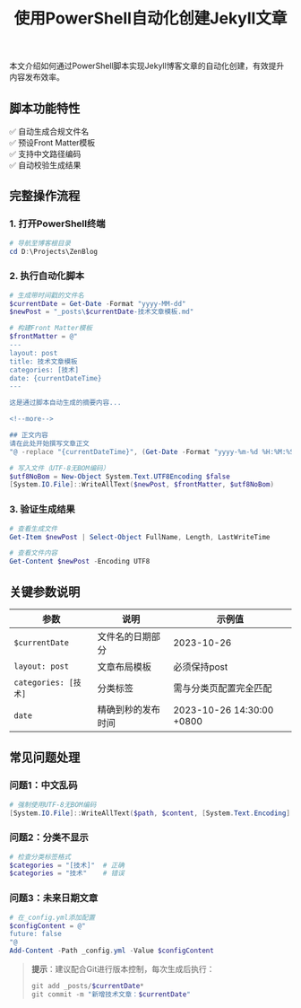 ﻿---
layout: post
title: 使用PowerShell自动化创建Jekyll文章
categories: [技术]
---

本文介绍如何通过PowerShell脚本实现Jekyll博客文章的自动化创建，有效提升内容发布效率。

<!--more-->

## 脚本功能特性
✅ 自动生成合规文件名  
✅ 预设Front Matter模板  
✅ 支持中文路径编码  
✅ 自动校验生成结果

## 完整操作流程

### 1. 打开PowerShell终端
```powershell
# 导航至博客根目录
cd D:\Projects\ZenBlog
```

### 2. 执行自动化脚本
```powershell
# 生成带时间戳的文件名
$currentDate = Get-Date -Format "yyyy-MM-dd"
$newPost = "_posts\$currentDate-技术文章模板.md"

# 构建Front Matter模板
$frontMatter = @"
---
layout: post
title: 技术文章模板
categories: [技术]
date: {currentDateTime}
---

这是通过脚本自动生成的摘要内容...

<!--more-->

## 正文内容
请在此处开始撰写文章正文
"@ -replace "{currentDateTime}", (Get-Date -Format "yyyy-%m-%d %H:%M:%S %z")

# 写入文件（UTF-8无BOM编码）
$utf8NoBom = New-Object System.Text.UTF8Encoding $false
[System.IO.File]::WriteAllText($newPost, $frontMatter, $utf8NoBom)
```

### 3. 验证生成结果
```powershell
# 查看生成文件
Get-Item $newPost | Select-Object FullName, Length, LastWriteTime

# 查看文件内容
Get-Content $newPost -Encoding UTF8
```

## 关键参数说明
| 参数                | 说明                          | 示例值                  |
|---------------------|-------------------------------|-------------------------|
| `$currentDate`      | 文件名的日期部分              | 2023-10-26             |
| `layout: post`      | 文章布局模板                  | 必须保持post           |
| `categories: [技术]`| 分类标签                      | 需与分类页配置完全匹配  |
| `date`              | 精确到秒的发布时间            | 2023-10-26 14:30:00 +0800 |

## 常见问题处理
### 问题1：中文乱码
```powershell
# 强制使用UTF-8无BOM编码
[System.IO.File]::WriteAllText($path, $content, [System.Text.Encoding]::UTF8)
```

### 问题2：分类不显示
```powershell
# 检查分类标签格式
$categories = "[技术]"  # 正确
$categories = "技术"    # 错误
```

### 问题3：未来日期文章
```powershell
# 在_config.yml添加配置
$configContent = @"
future: false
"@
Add-Content -Path _config.yml -Value $configContent
```

> ​**提示**：建议配合Git进行版本控制，每次生成后执行：
> ```powershell
> git add _posts/$currentDate*
> git commit -m "新增技术文章：$currentDate"
> ```
